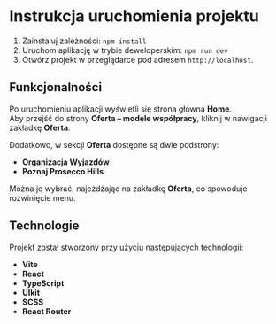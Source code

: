 # Instrukcja uruchomienia projektu

1. Zainstaluj zależności: `npm install`
2. Uruchom aplikację w trybie deweloperskim: `npm run dev`
3. Otwórz projekt w przeglądarce pod adresem `http://localhost`.

## Funkcjonalności

Po uruchomieniu aplikacji wyświetli się strona główna **Home**.  
Aby przejść do strony **Oferta – modele współpracy**, kliknij w nawigacji zakładkę **Oferta**.

Dodatkowo, w sekcji **Oferta** dostępne są dwie podstrony:

- **Organizacja Wyjazdów**
- **Poznaj Prosecco Hills**

Można je wybrać, najeżdżając na zakładkę **Oferta**, co spowoduje rozwinięcie menu.

## Technologie

Projekt został stworzony przy użyciu następujących technologii:

- **Vite**
- **React**
- **TypeScript**
- **UIkit**
- **SCSS**
- **React Router**
